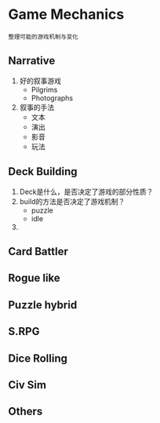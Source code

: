 # Game Mechanics

    整理可能的游戏机制与变化

## Narrative

1.  好的叙事游戏
    -   Pilgrims
    -   Photographs
2.  叙事的手法
    -   文本
    -   演出
    -   影音
    -   玩法

## Deck Building

1.  Deck是什么，是否决定了游戏的部分性质？
2.  build的方法是否决定了游戏机制？
    -   puzzle
    -   idle
3.

## Card Battler

## Rogue like

## Puzzle hybrid

## S.RPG

## Dice Rolling

## Civ Sim

## Others